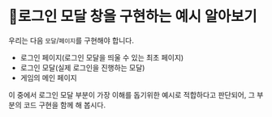 # 로그인 모달 창을 구현하는 예시 알아보기

우리는 다음 `모달`/`페이지`를 구현해야 합니다.

* 로그인 페이지(로그인 모달을 띄울 수 있는 최초 페이지)
* 로그인 모달(실제 로그인을 진행하는 모달)
* 게임의 메인 페이지

이 중에서 로그인 모달 부분이 가장 이해를 돕기위한 예시로 적합하다고 판단되어, 그 부분의 코드 구현을 함께 해 봅시다.
